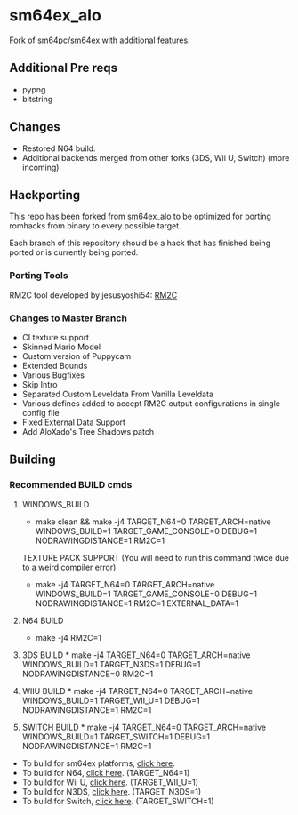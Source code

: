 # sm64ex_alo
Fork of [sm64pc/sm64ex](https://github.com/sm64pc/sm64ex/tree/nightly) with additional features. 

## Additional Pre reqs

 * pypng
 * bitstring

## Changes
 * Restored N64 build.
 * Additional backends merged from other forks (3DS, Wii U, Switch) (more incoming)

## Hackporting

This repo has been forked from sm64ex_alo to be optimized for porting romhacks from binary to every possible target.

Each branch of this repository should be a hack that has finished being ported or is currently being ported.

### Porting Tools

RM2C tool developed by jesusyoshi54: [RM2C](https://gitlab.com/scuttlebugraiser/rom-manger-2-c)

### Changes to Master Branch

 * CI texture support
 * Skinned Mario Model
 * Custom version of Puppycam
 * Extended Bounds
 * Various Bugfixes
 * Skip Intro
 * Separated Custom Leveldata From Vanilla Leveldata
 * Various defines added to accept RM2C output configurations in single config file
 * Fixed External Data Support
 * Add AloXado's Tree Shadows patch

## Building

### Recommended BUILD cmds

 1. WINDOWS_BUILD
	* make clean && make -j4 TARGET_N64=0 TARGET_ARCH=native WINDOWS_BUILD=1 TARGET_GAME_CONSOLE=0 DEBUG=1 NODRAWINGDISTANCE=1 RM2C=1
	
    TEXTURE PACK SUPPORT (You will need to run this command twice due to a weird compiler error)
	* make -j4 TARGET_N64=0 TARGET_ARCH=native WINDOWS_BUILD=1 TARGET_GAME_CONSOLE=0 DEBUG=1 NODRAWINGDISTANCE=1 RM2C=1 EXTERNAL_DATA=1
	
 2. N64 BUILD
	* make -j4 RM2C=1
	
 3. 3DS BUILD
        * make -j4 TARGET_N64=0 TARGET_ARCH=native WINDOWS_BUILD=1 TARGET_N3DS=1 DEBUG=1 NODRAWINGDISTANCE=0 RM2C=1
        
 4. WIIU BUILD
        * make -j4 TARGET_N64=0 TARGET_ARCH=native WINDOWS_BUILD=1 TARGET_WII_U=1 DEBUG=1 NODRAWINGDISTANCE=1 RM2C=1
        
 5. SWITCH BUILD
        * make -j4 TARGET_N64=0 TARGET_ARCH=native WINDOWS_BUILD=1 TARGET_SWITCH=1 DEBUG=1 NODRAWINGDISTANCE=1 RM2C=1
        

 * To build for sm64ex platforms, [click here](https://github.com/sm64pc/sm64ex/blob/nightly/README.md).
 * To build for N64, [click here](https://github.com/n64decomp/sm64/blob/master/README.md). (TARGET_N64=1)
 * To build for Wii U, [click here](https://github.com/aboood40091/sm64-port/blob/master/README.md). (TARGET_WII_U=1)
 * To build for N3DS, [click here](https://github.com/sm64-port/sm64_3ds/blob/master/README.md). (TARGET_N3DS=1)
 * To build for Switch, [click here](https://github.com/fgsfdsfgs/sm64ex/blob/switch/README.md). (TARGET_SWITCH=1)
